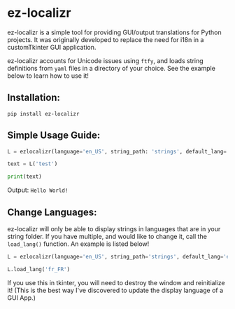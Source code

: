 # ez-localizr

ez-localizr is a simple tool for providing GUI/output translations for Python projects. It was originally developed to replace the need for i18n in a customTkinter GUI application.

ez-localizr accounts for Unicode issues using `ftfy`, and loads string definitions from `yaml` files in a directory of your choice. See the example below to learn how to use it!

## Installation:

```pip install ez-localizr```

## Simple Usage Guide:

```python
L = ezlocalizr(language='en_US', string_path: 'strings', default_lang='en_US')

text = L('test')

print(text)
```
Output: `Hello World!`

## Change Languages:

ez-localizr will only be able to display strings in languages that are in your string folder. If you have multiple, and would like to change it, call the `load_lang()` function. An example is listed below!

```python
L = ezlocalizr(language='en_US', string_path='strings', default_lang='en_US')

L.load_lang('fr_FR')
```

If you use this in tkinter, you will need to destroy the window and reinitialize it! (This is the best way I've discovered to update the display language of a GUI App.)

